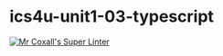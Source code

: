 # ics4u-unit1-03-typescript

[![Mr Coxall's Super Linter](https://github.com/noah-mccaskill/ics4u-unit1-03-typescript/workflows/Mr%20Coxall's%20Super%20Linter/badge.svg)](https://github.com/noah-mccaskill/ics4u-unit1-03-typescript/actions/)
